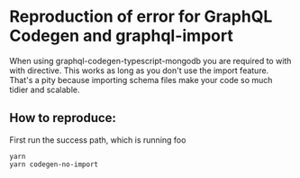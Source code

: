 # Reproduction of error for GraphQL Codegen and graphql-import

When using graphql-codegen-typescript-mongodb you are required to with with directive. 
This works as long as you don't use the import feature. That's a pity because importing schema files make
your code so much tidier and scalable.

## How to reproduce:

First run the success path, which is running foo
```
yarn
yarn codegen-no-import
```
